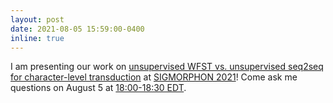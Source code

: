 ```yaml
---
layout: post
date: 2021-08-05 15:59:00-0400
inline: true
---
```


I am presenting our work on [unsupervised WFST vs. unsupervised seq2seq for character-level transduction](https://arxiv.org/abs/2106.12698) at [SIGMORPHON 2021](https://sigmorphon.github.io/workshops/2021/)! Come ask me questions on August 5 at [18:00-18:30 EDT](https://www.timeanddate.com/worldclock/converter.html?iso=20210805T220000&p1=1440&p2=224&p3=179&p4=136&p5=676&p6=33&p7=152).
